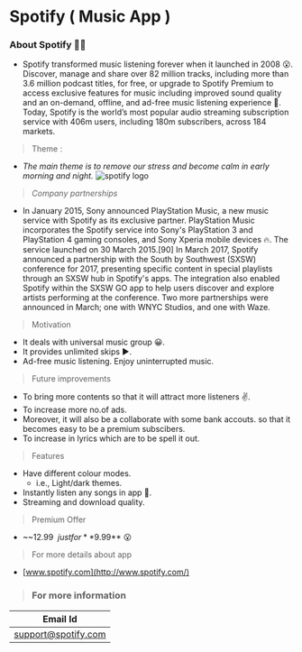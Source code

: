 # **Spotify** **( Music App )** 
### **About Spotify** 🎵🎵
* Spotify transformed music listening forever when it launched in 2008 😮. Discover, manage and share over 82 million tracks, including more than 3.6 million podcast titles, for free, or upgrade to Spotify Premium to access exclusive features for music including improved sound quality and an on-demand, offline, and ad-free music listening experience 🎵. Today, Spotify is the world’s most popular audio streaming subscription service with 406m users, including 180m subscribers, across 184 markets.
> Theme :
* *The main theme is to remove our stress and become calm in early morning and night.*
![spotify logo](https://static-01.daraz.pk/p/14b872a1c3695a266b59eaa741ffec1c.png)
> *Company partnerships*
* In January 2015, Sony announced PlayStation Music, a new music service with Spotify as its exclusive partner. PlayStation Music incorporates the Spotify service into Sony's PlayStation 3 and PlayStation 4 gaming consoles, and Sony Xperia mobile devices 🔥. The service launched on 30 March 2015.[90] In March 2017, Spotify announced a partnership with the South by Southwest (SXSW) conference for 2017, presenting specific content in special playlists through an SXSW hub in Spotify's apps. The integration also enabled Spotify within the SXSW GO app to help users discover and explore artists performing at the conference. Two more partnerships were announced in March; one with WNYC Studios, and one with Waze.
> Motivation 
*  It deals with universal music group 😀.
* It provides unlimited skips ▶️.
* Ad-free music listening. Enjoy uninterrupted music.
> Future improvements
* To bring more contents so that it will attract more listeners ✌️. 
* To increase more no.of ads.
* Moreover, it will also be a collaborate with some bank accouts. so that it becomes easy to be a premium subscibers.
* To increase in lyrics which are to be spell it out.  
> Features
* Have different colour modes.
   * i.e., Light/dark themes.
* Instantly listen any songs in app 💯.
* Streaming and download quality.
> Premium Offer 
* ~~12.99$~~ just for **9.99$** 😮
> For more details about app
* [www.spotify.com](http://www.spotify.com/)
> ### For more information 
| Email  Id           |
| ------------------- |
| support@spotify.com | 


